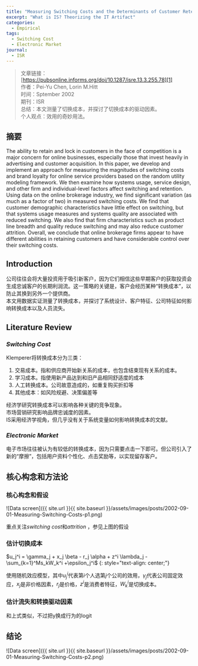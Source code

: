 ```yaml
---
title: "Measuring Switching Costs and the Determinants of Customer Retention in Internet-Enabled Businesses: A Study of the Online Brokerage Industry"
excerpt: "What is IS? Theorizing the IT Artifact"
categories:
  - Empirical
tags:
  - Switching Cost
  - Electronic Market
journal:
  - ISR
---
```


>文章链接：[https://pubsonline.informs.org/doi/10.1287/isre.13.3.255.78][1]  
>作者：Pei-Yu Chen, Lorin M.Hitt  
>时间：Sptember 2002  
>期刊：ISR  
>总结：本文测量了切换成本，并探讨了切换成本的驱动因素。  
>个人观点：效用的奇妙用法。

## 摘要

The ability to retain and lock in customers in the face of competition is a major concern for online businesses, especially those that invest heavily in advertising and customer acquisition. In this paper, we develop and implement an approach for measuring the magnitudes of switching costs and brand loyalty for online service providers based on the random utility modeling framework. We then examine how systems usage, service design, and other firm and individual-level factors affect switching and retention. Using data on the online brokerage industry, we find significant variation (as much as a factor of two) in measured switching costs. We find that customer demographic characteristics have little effect on switching, but that systems usage measures and systems quality are associated with reduced switching. We also find that firm characteristics such as product line breadth and quality reduce switching and may also reduce customer attrition. Overall, we conclude that online brokerage firms appear to have different abilities in retaining customers and have considerable control over their switching costs.

## Introduction

公司往往会将大量投资用于吸引新客户，因为它们相信这些早期客户的获取投资会生成忠诚客户的长期利润流。这一策略的关键是，客户会经历某种“转换成本”，以防止其换到另外一个提供商。  
本文用数据实证测量了转换成本，并探讨了系统设计、客户特征、公司特征如何影响转换成本以及人员流失。

## Literature Review

### *Switching Cost*

Klemperer将转换成本分为三类：

1. 交易成本。指和供应商开始新关系的成本，也包含结束现有关系的成本。
2. 学习成本。指使用新产品达到和旧产品相同舒适度的成本
3. 人工转换成本。公司故意造成的，如重复购买折扣等
4. 其他成本：如风险规避、决策偏差等

经济学研究转换成本可以影响各种关键的竞争现象。  
市场营销研究影响品牌忠诚度的因素。  
IS采用经济学视角，但几乎没有关于系统变量如何影响转换成本的文献。

### *Electronic Market*

电子市场往往被认为有较低的转换成本，因为只需要点击一下即可。但公司引入了新的“摩擦”，包括用户资料个性化、点击奖励等，以实现留存客户。

## 核心构念和方法论

### 核心构念和假设

![Data screen]({{ site.url }}{{ site.baseurl }}/assets/images/posts/2002-09-01-Measuring-Switching-Costs-p1.png)

重点关注*switching cost*和*attrition* ，参见上图的假设

### 估计切换成本

$u_j^i = \gamma_j + x_j \beta - r_j \alpha + z^i \lambda_j - \sum_{k=1}^Ms_kW_k^i +\epsilon_j^i$
{: style="text-align: center;"}

使用随机效应模型，其中$u_j^i$代表第$i$个人选第$j$个公司的效用，$\gamma_j$代表公司固定效应，$x_j$是非价格因素，$r_j$是价格，$z^i$是消费者特征，$W_k^i$是切换成本。

### 估计流失和转换驱动因素

和上式类似，不过把y换成行为的logit

## 结论

![Data screen]({{ site.url }}{{ site.baseurl }}/assets/images/posts/2002-09-01-Measuring-Switching-Costs-p2.png)

[1]: https://pubsonline.informs.org/doi/10.1287/isre.13.3.255.78
